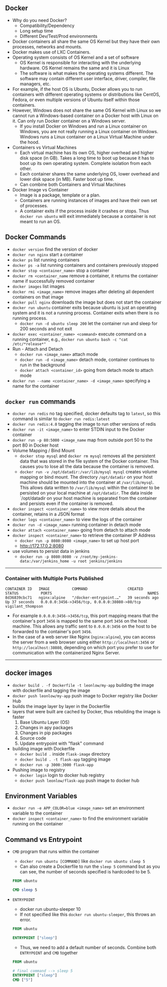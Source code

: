 ## Docker

- Why do you need Docker?
  - Compatibility/Dependency
  - Long setup time
  - Different Dev/Test/Prod environments
- Docker containers all share the same OS Kernel but they have their own processes, networks and mounts.
- Docker makes use of LXC Containers.
- Operating system consists of OS Kernel and a set of software
  - OS Kernel is responsible for interacting with the underlying hardware. OS Kernel remains the same and it is Linux
  - The software is what makes the operating systems different. The software may contain different user interface, driver, compiler, file managers, etc.
- For example, if the host OS is Ubuntu, Docker allows you to run containers with different operating systems or distributions like CentOS, Fedora, or even multiple versions of Ubuntu itself within those containers.
- However, Windows does not share the same OS Kernel with Linux so we cannot run a Windows-based container on a Docker host with Linux on it. Can only run Docker container on a Windows server.
  - If you install Docker on Windows and run a Linux container on Windows, you are not really running a Linux container on Windows. Windows runs a Linux container on a Linux Virtual Machine under the hood.
- Containers vs Virtual Machines
  - Each virtual machine has its own OS, higher overhead and higher disk space (in GB). Takes a long time to boot up because it has to boot up its own operating system. Complete isolation from each other.
  - Each container shares the same underlying OS, lower overhead and lower disk space (in MB). Faster boot up time.
  - Can combine both Containers and Virtual Machines
- Docker Image vs Container
  - Image is a package, template or a plan.
  - Containers are running instances of images and have their own set of processes.
  - A container exits if the process inside it crashes or stops. Thus `docker run ubuntu` will exit immediately because a container is not meant to run an OS.

## Docker Commands

- `docker version` find the version of docker
- `docker run nginx` start a container
- `docker ps` list running containers
- `docker ps -a` list running containers and containers previously stopped
- `docker stop <container_name>` stop a container
- `docker rm <container_name` remove a container, it returns the container name if successfully removed container
- `docker images` list images
- `docker rmi <image_name>` remove images after deleting all dependent containers on that image
- `docker pull nginx` downloads the image but does not start the container
- `docker run ubuntu` container exits because ubuntu is just an operating system and it is not a running process. Container exits when there is no running process.
  - `docker run -d ubuntu sleep 200` let the container run and sleep for 200 seconds and not exit
- `docker exec <container_name> <command>` execute command on a running container, e.g., `docker run ubuntu bash -c "cat /etc/*release*"`
- Run - Attach and Detach
  - `docker run <image_name>` attach mode
  - `docker run -d <image_name>` detach mode, container continues to run in the background
  - `docker attach <container_id>` going from detach mode to attach mode
- `docker run --name <container_name> -d <image_name>` specifying a name for the container

## `docker run` commands

- `docker run redis` no tag specified, docker defaults tag to `latest`, so this command is similar to `docker run redis:latest`
- `docker run redis:4.0` tagging the image to run other versions of redis
- `docker run -it <image_name>` to enter STDIN input to the Docker container
- `docker run -p 80:5000 <image_name` map from outside port 50 to the port 80 in Docker host
- Volume Mapping / Bind Mount
  - `docker stop mysql` and `docker rm mysql` removes all the persistent data that was stored in the file system of the Docker container. This causes you to lose all the data because the container is removed.
  - `docker run -v /opt/datadir:/var/lib/mysql mysql` creates volume mapping or bind mount. The directory `/opt/datadir` on your host machine should be mounted into the container at `/var/lib/mysql`. This allows data written to `/var/lib/mysql` within the container to be persisted on your local machine at `/opt/datadir`. The data inside `/opt/datadir on your host machine is separated from the container and persists even if the container is removed.
- `docker inspect <container_name>` to view more details about the container, retains in a JSON format
- `docker logs <container_name>` to view the logs of the container
- `docker run -d <image_name>` running container in detach mode
- `docker attach <container_name>` going from detach to attach mode
- `docker inspect <container_name>` to retrieve the container IP Address
  - `docker run -p 8080:8080 <image_name>` to set up host port
  - http://172.17.0.2:8080
- use volumes to persist data in jenkins
  - `docker run -p 8080:8080 -v /root/my-jenkins-data:/var/jenkins_home -u root jenkins/jenkins`

---

### Container with Multiple Ports Published

```
CONTAINER ID   IMAGE          COMMAND                  CREATED          STATUS          PORTS                                           NAMES
8d36839cbc71   nginx:alpine   "/docker-entrypoint.…"   39 seconds ago   Up 37 seconds   0.0.0.0:3456->3456/tcp, 0.0.0.0:38080->80/tcp   vigilant_thompson
```

- For example `0.0.0.0:3456->3456/tcp`, this port mapping means that the container's port `3456` is mapped to the same port `3456` on the host machine. This allows any traffic sent to `0.0.0.0:3456` on the host to be forwarded to the container's port `3456`.
- In the case of a web server like Nginx (`nginx:alpine`), you can access the server from a web browser using either `http://localhost:3456` or `http://localhost:38080`, depending on which port you prefer to use for communication with the containerized Nginx Server.

---

## docker images

- `docker build . -f Dockerfile -t leonlow/my-app` building the image with dockerfile and tagging the image
- `docker push leonlow/my-app` push image to Docker registry like Docker Hub
- builds the image layer by layer in the Dockerfile
- layers that were built are cached by Docker, thus rebuilding the image is faster
    1. Base Ubuntu Layer (OS)
    1. Changes in apy packages
    1. Changes in pip packages
    1. Source code
    1. Update entrypoint with "flask" command
- building image with Dockerfile
  - `docker build .` inside `flask-image` directory
  - `docker build . -t flask-app` tagging image
  - `docker run -p 3000:3000 flask-app`
- Pushing image to registry
  - `docker login` login to docker hub registry
  - `docker push leonlow/flask-app` push image to docker hub

## Environment Variables

- `docker run -e APP_COLOR=blue <image_name>` set an environment variable to the container
- `docker inspect <container_name>` to find the environment variable running on the container

## Command vs Entrypoint

- `CMD` program that runs within the container
  - `docker run ubuntu [COMMAND]` like `docker run ubuntu sleep 5`
  - Can also create a Dockerfile to run the `sleep 5` command but as you can see, the number of seconds specified is hardcoded to be 5.

  ```dockerfile
  FROM ubuntu

  CMD sleep 5
  ```

- `ENTRYPOINT`
  - docker run ubuntu-sleeper 10
  - If not specified like this `docker run ubuntu-sleeper`, this throws an error.
  ```dockerfile
  FROM ubuntu

  ENTRYPOINT ["sleep"]
  ```
  - Thus, we need to add a default number of seconds. Combine both `ENTRYPOINT` and `CMD` together
  ```dockerfile
  FROM ubuntu

  # final command --> sleep 5
  ENTRYPOINT ["sleep"]
  CMD ["5"]
  ```